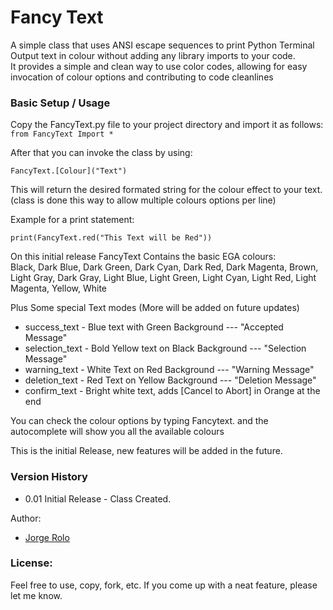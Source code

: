# Fancy Text
<p>A simple class that uses ANSI escape sequences to print Python Terminal Output text in colour without adding any library imports to your code.<br>
It provides a simple and clean way to use color codes, allowing for easy invocation of colour options and contributing to code cleanlines<br>

### Basic Setup / Usage

Copy the FancyText.py file to your project directory and import it as follows:<br>
`from FancyText Import *`

After that you can invoke the class by using:

`FancyText.[Colour]("Text")`

This will return the desired formated string for the colour effect to your text. 
(class is done this way to allow multiple colours options per line)

Example for a print statement:

`print(FancyText.red("This Text will be Red"))`

On this initial release FancyText Contains the basic EGA colours: <br>
Black, Dark Blue, Dark Green, Dark Cyan, Dark Red, Dark Magenta, Brown, Light Gray, Dark Gray, Light Blue, Light Green, Light Cyan, Light Red, Light Magenta, Yellow, White

Plus Some special Text modes (More will be added on future updates)

* success_text   - Blue text with Green Background        ---  "Accepted Message"
* selection_text - Bold Yellow text on Black Background   --- "Selection Message"
* warning_text   - White Text on Red Background           --- "Warning Message"
* deletion_text  - Red Text on Yellow Background          --- "Deletion Message"
* confirm_text   - Bright white text, adds [Cancel to Abort] in Orange at the end

You can check the colour options by typing Fancytext. and the autocomplete will show you all the available colours

This is the initial Release, new features will be added in the future.



### Version History

* 0.01 Initial Release - Class Created.


Author:
* [Jorge Rolo](https://github.com/JRoloS)











### License: 
Feel free to use, copy, fork, etc. If you come up with a neat feature, please let me know.

